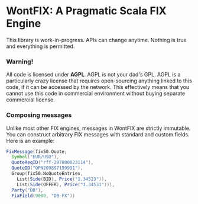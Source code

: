 WontFIX: A Pragmatic Scala FIX Engine
=====================================

This library is work-in-progress. APIs can change anytime. Nothing is 
true and everything is permitted.

### Warning!

All code is licensed under **AGPL**. AGPL is not your dad's GPL. AGPL is 
a particularly crazy license that requires open-sourcing anything linked to 
this code, if it can be accessed by the network. This effectively means that
you cannot use this code in commercial environment without buying separate
commercial license.

### Composing messages

Unlike most other FIX engines, messages in WontFIX are strictly immutable.
You can construct arbitrary FIX messages with standard and custom fields.
Here is an example:

```scala
FixMessage(fix50.Quote,
  Symbol("EUR/USD"),
  QuoteReqID("rff-297800023114"),
  QuoteID("QPN209897199991"),
  Group(fix50.NoQuoteEntries,
    List(Side(BID), Price("1.34523")),
    List(Side(OFFER), Price("1.34531"))),
  Party("DB"),
  FixField(9000, "DB-FX"))
```


